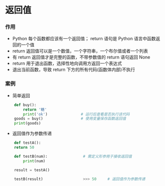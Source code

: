 # 返回值
### 作用
*  Python 每个函数都应该有一个返回值； return 语句是 Python 语言中函数返回的一个值
  *  return 返回值可以是一个数值，一个字符串，一个布尔值或者一个列表
  *  有 return 返回值才是完整的函数，不带参数值的 return 语句返回 None
  *  return 用于退出函数，选择性地向调用方返回一个表达式
  *  退出当前函数，导致 return 下方的所有代码(函数体内部)不执行



### 案例

* 简单返回

```python
    def buy():
        return '糖'
        print('ok')               # 运行后查看是否执行该代码
    goods = buy()                 # 使用变量保存函数返回值
    print(goods)
```

* 返回值作为参数传递


```python
    def testA():
    return 50

    def testB(num):                # 需定义形参用于接收返回值
        print(num)

    result = testA()

    testB(result)                  >>> 50     # 返回值作为参数传递

```










